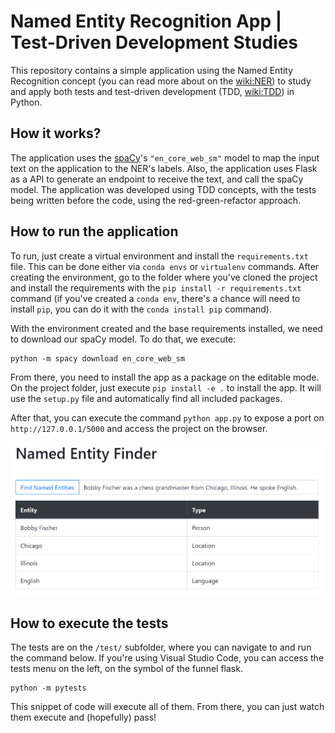 # Named Entity Recognition App | Test-Driven Development Studies

This repository contains a simple application using the Named Entity Recognition concept 
(you can read more about on the [wiki:NER](https://en.wikipedia.org/wiki/Named-entity_recognition))
to study and apply both tests and test-driven development 
(TDD, [wiki:TDD](https://pt.wikipedia.org/wiki/Test-driven_development)) in Python.

## How it works?

The application uses the [spaCy](https://spacy.io/)'s `"en_core_web_sm"` model to map the input
text on the application to the NER's labels. Also, the application uses Flask as a API to generate 
an endpoint to receive the text, and call the spaCy model. The application was developed using TDD 
concepts, with the tests being written before the code, using the red-green-refactor approach.

## How to run the application

To run, just create a virtual environment and install the `requirements.txt` file. This can be done
either via `conda envs` or `virtualenv` commands. After creating the environment, go to the folder where
you've cloned the project and install the requirements with the `pip install -r requirements.txt` command
(if you've created a `conda env`, there's a chance will need to install `pip`, you can do it with 
the `conda install pip` command).

With the environment created and the base requirements installed, we need to download our spaCy model. To do
that, we execute:

```
python -m spacy download en_core_web_sm
```

From there, you need to install the app as a package on the editable mode. On the project folder, 
just execute `pip install -e .` to install the app. It will use the `setup.py` file and automatically find all
included packages.

After that, you can execute the command `python app.py` to expose a port on `http://127.0.0.1/5000` and access 
the project on the browser.

![Index page for the application](/static/example_image.png "App's index page")

## How to execute the tests

The tests are on the `/test/` subfolder, where you can navigate to and run the command below. If you're
using Visual Studio Code, you can access the tests menu on the left, on the symbol of the funnel flask.

```
python -m pytests
```

This snippet of code will execute all of them. From there, you can just watch them execute and (hopefully) pass!
